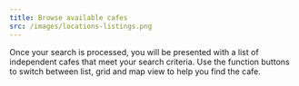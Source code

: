```yaml
---
title: Browse available cafes
src: /images/locations-listings.png
---
```


Once your search is processed, you will be presented with a list of independent cafes that meet your search criteria. Use the function buttons to switch between list, grid and map view to help you find the cafe.